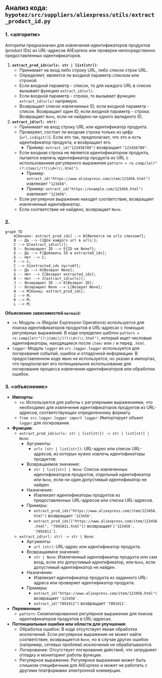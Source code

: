 ## Анализ кода: `hypotez/src/suppliers/aliexpress/utils/extract_product_id.py`

### 1. <алгоритм>

Алгоритм предназначен для извлечения идентификаторов продуктов (product IDs) из URL-адресов AliExpress или проверки непосредственно предоставленных идентификаторов.

1.  **`extract_prod_ids(urls: str | list[str])`**:
    *   Принимает на вход либо строку URL, либо список строк URL.
    *   Определяет, является ли входной параметр списком или строкой.
    *   Если входной параметр - список, то для каждого URL в списке вызывает функцию `extract_id(url)`.
    *   Если входной параметр - строка, то вызывает функцию `extract_id(urls)` напрямую.
    *   Возвращает список извлеченных ID, если входной параметр - список. Возвращает один ID, если входной параметр - строка. Возвращает `None`, если не найдено ни одного валидного ID.
2.  **`extract_id(url: str)`**:
    *   Принимает на вход строку URL или идентификатор продукта.
    *   Проверяет, состоит ли входная строка только из цифр (`url.isdigit()`). Если это так, предполагает, что это и есть идентификатор продукта, и возвращает его.
        *   Пример: `extract_id("123456789")` возвращает `"123456789"`.
    *   Если входная строка не является идентификатором продукта, пытается извлечь идентификатор продукта из URL с использованием регулярного выражения `pattern = re.compile(r"(?:item/|/)?(\\d+)\\.html")`.
        *   Пример: `extract_id("https://www.aliexpress.com/item/123456.html")` извлекает `"123456"`.
        *   Пример: `extract_id("https://example.com/123456.html")` извлекает `"123456"`.
    *   Если регулярное выражение находит соответствие, возвращает извлеченный идентификатор.
    *   Если соответствие не найдено, возвращает `None`.

### 2. <mermaid>

```mermaid
graph TD
    A[Начало: extract_prod_ids] --> B{Является ли urls списком?};
    B -- Да --> C{Для каждого url в urls:};
    C --> D[extract_id(url)];
    D -- Возвращает ID --> E{ID не None?};
    E -- Да --> F[Добавить ID в extracted_ids];
    E -- Нет --> C;
    F --> C;
    C --> G{extracted_ids пустой?};
    G -- Да --> H[Возврат None];
    G -- Нет --> I[Возврат extracted_ids];
    B -- Нет --> J[extract_id(urls)];
    J -- Возвращает ID --> K[Возврат ID];
    J -- Возвращает None --> L[Возврат None];
    H --> M[Конец: extract_prod_ids];
    I --> M;
    K --> M;
    L --> M;
```

**Объяснение зависимостей `mermaid`:**

*   `re`: Модуль `re` (Regular Expression Operations) используется для поиска идентификаторов продуктов в URL-адресах с помощью регулярных выражений. В коде определен шаблон `pattern = re.compile(r"(?:item/|/)?(\\d+)\\.html")`, который ищет числовые идентификаторы, находящиеся после `item/` или `/` и перед `.html`.
*   `logger`: Модуль `logger` из `src.logger.logger` используется для логирования событий, ошибок и отладочной информации. В предоставленном коде явно не используется, но указан в импортах, что предполагает его потенциальное использование для логирования процесса извлечения идентификаторов или обработки ошибок.

### 3. <объяснение>

*   **Импорты**:
    *   `re`: Используется для работы с регулярными выражениями, что необходимо для извлечения идентификаторов продуктов из URL-адресов, соответствующих определенному формату.
    *   `from src.logger.logger import logger`: Импортирует объект `logger` для логирования.
*   **Функции**:
    *   `extract_prod_ids(urls: str | list[str]) -> str | list[str] | None`:
        *   Аргументы:
            *   `urls (str | list[str])`: URL-адрес или список URL-адресов, из которых нужно извлечь идентификаторы продуктов.
        *   Возвращаемое значение:
            *   `str | list[str] | None`: Список извлеченных идентификаторов продуктов, отдельный идентификатор или `None`, если ни один допустимый идентификатор не найден.
        *   Назначение:
            *   Извлекает идентификаторы продуктов из предоставленных URL-адресов или списка URL-адресов.
        *   Примеры:
            *   `extract_prod_ids("https://www.aliexpress.com/item/123456.html")` возвращает `'123456'`.
            *   `extract_prod_ids(["https://www.aliexpress.com/item/123456.html", "7891011.html"])` возвращает `['123456', '7891011']`.
    *   `extract_id(url: str) -> str | None`:
        *   Аргументы:
            *   `url (str)`: URL-адрес или идентификатор продукта.
        *   Возвращаемое значение:
            *   `str | None`: Извлеченный идентификатор продукта или сам вход, если это допустимый идентификатор, или `None`, если допустимый идентификатор не найден.
        *   Назначение:
            *   Извлекает идентификатор продукта из заданного URL-адреса или проверяет идентификатор продукта.
        *   Примеры:
            *   `extract_id("https://www.aliexpress.com/item/123456.html")` возвращает `'123456'`.
            *   `extract_id("7891011")` возвращает `'7891011'`.
*   **Переменные**:
    *   `pattern`: Скомпилированное регулярное выражение для поиска идентификаторов продуктов в URL-адресах.
*   **Потенциальные ошибки или области для улучшения**:
    *   Обработка ошибок: В коде отсутствует явная обработка исключений. Если регулярное выражение не может найти соответствие, возвращается `None`, но в случае других ошибок (например, сетевых проблем) исключения не обрабатываются.
    *   Логирование: Отсутствует логирование действий, что затрудняет отладку и мониторинг работы функции.
    *   Регулярное выражение: Регулярное выражение может быть слишком специфичным для AliExpress и может не работать с другими платформами электронной коммерции.